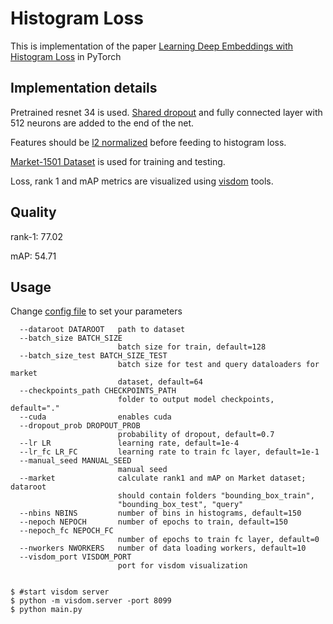 # Histogram Loss

This is implementation of the paper [Learning Deep Embeddings with Histogram Loss](https://arxiv.org/pdf/1611.00822.pdf) in PyTorch

## Implementation details

Pretrained resnet 34 is used. [Shared dropout](https://github.com/valerystrizh/pytorch-histogram-loss/blob/master/layers.py#L4) and fully connected layer with 512 neurons are added to the end of the net.

Features should be [l2 normalized](https://github.com/valerystrizh/pytorch-histogram-loss/blob/master/layers.py#L30) before feeding to histogram loss.

[Market-1501 Dataset](http://www.liangzheng.org/Project/project_reid.html) is used for training and testing.

Loss, rank 1 and mAP metrics are visualized using [visdom](https://github.com/facebookresearch/visdom) tools.

## Quality
rank-1: 77.02	

mAP:	54.71

## Usage
Change [config file](https://github.com/valerystrizh/pytorch-histogram-loss/blob/master/config) to set your parameters

```
  --dataroot DATAROOT   path to dataset
  --batch_size BATCH_SIZE
                        batch size for train, default=128
  --batch_size_test BATCH_SIZE_TEST
                        batch size for test and query dataloaders for market
                        dataset, default=64
  --checkpoints_path CHECKPOINTS_PATH
                        folder to output model checkpoints, default="."
  --cuda                enables cuda
  --dropout_prob DROPOUT_PROB
                        probability of dropout, default=0.7
  --lr LR               learning rate, default=1e-4
  --lr_fc LR_FC         learning rate to train fc layer, default=1e-1
  --manual_seed MANUAL_SEED
                        manual seed
  --market              calculate rank1 and mAP on Market dataset; dataroot
                        should contain folders "bounding_box_train",
                        "bounding_box_test", "query"
  --nbins NBINS         number of bins in histograms, default=150
  --nepoch NEPOCH       number of epochs to train, default=150
  --nepoch_fc NEPOCH_FC
                        number of epochs to train fc layer, default=0
  --nworkers NWORKERS   number of data loading workers, default=10
  --visdom_port VISDOM_PORT
                        port for visdom visualization
			

```

    $ #start visdom server
    $ python -m visdom.server -port 8099
    $ python main.py 
